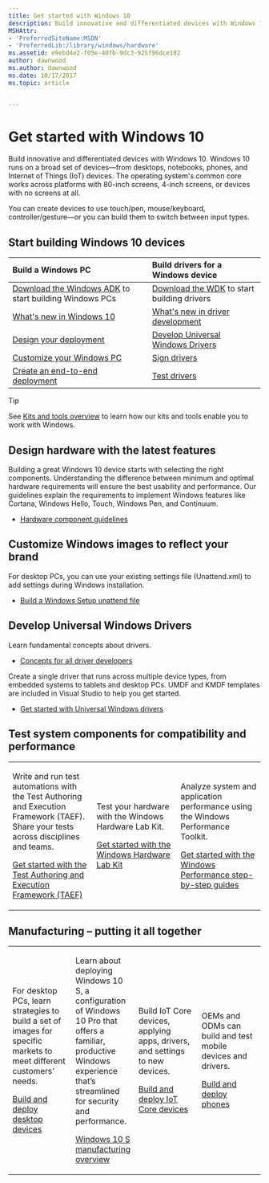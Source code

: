 ```yaml
---
title: Get started with Windows 10
description: Build innovative and differentiated devices with Windows 10.
MSHAttr:
- 'PreferredSiteName:MSDN'
- 'PreferredLib:/library/windows/hardware'
ms.assetid: e9ebd4e2-f05e-40fb-9dc3-925f96dce182
author: dawnwood
ms.author: dawnwood
ms.date: 10/17/2017
ms.topic: article


---
```

# Get started with Windows 10

Build innovative and differentiated devices with Windows 10. Windows 10 runs on a broad set of devices—from desktops, notebooks, phones, and Internet of Things (IoT) devices. The operating system's common core works across platforms with 80-inch screens, 4-inch screens, or devices with no screens at all.

You can create devices to use touch/pen, mouse/keyboard, controller/gesture—or you can build them to switch between input types.

## Start building Windows 10 devices

| **Build a Windows PC**                                    | **Build drivers for a Windows device**                    |
|:----------------------------------------------------------|:----------------------------------------------------------|
| [Download the Windows ADK](adk-install.md) to start building Windows PCs   | [Download the WDK](https://developer.microsoft.com/en-us/windows/hardware/windows-driver-kit) to start building drivers               |
| [What's new in Windows 10](what-s-new-in-windows.md)      | [What's new in driver development](https://docs.microsoft.com/en-us/windows-hardware/drivers/what-s-new-in-driver-development)                      |
| [Design your deployment](https://docs.microsoft.com/en-us/windows-hardware/design/) | [Develop Universal Windows Drivers](https://docs.microsoft.com/en-us/windows-hardware/drivers/develop/getting-started-with-universal-drivers) |
| [Customize your Windows PC](https://docs.microsoft.com/en-us/windows-hardware/customize/) | [Sign drivers](https://docs.microsoft.com/en-us/windows-hardware/drivers/install/driver-signing) |
| [Create an end-to-end deployment](https://docs.microsoft.com/en-us/windows-hardware/manufacture/desktop/oem-windows-deployment-and-imaging-walkthrough) | [Test drivers](https://docs.microsoft.com/en-us/windows-hardware/drivers/develop/testing-a-driver) |

> [!Tip]
> See [Kits and tools overview](kits-and-tools-overview.md) to learn how our kits and tools enable you to work with Windows.

## Design hardware with the latest features

Building a great Windows 10 device starts with selecting the right components. Understanding the difference between minimum and optimal hardware requirements will ensure the best usability and performance. Our guidelines explain the requirements to implement Windows features like Cortana, Windows Hello, Touch, Windows Pen, and Continuum.

* [Hardware component guidelines](https://docs.microsoft.com/en-us/windows-hardware/design/component-guidelines/components)

## Customize Windows images to reflect your brand

For desktop PCs, you can use your existing settings file (Unattend.xml) to add settings during Windows installation.

* [Build a Windows Setup unattend file](https://docs.microsoft.com/en-us/windows-hardware/manufacture/desktop/update-windows-settings-and-scripts-create-your-own-answer-file-sxs)

## Develop Universal Windows Drivers

Learn fundamental concepts about drivers.

* [Concepts for all driver developers](https://docs.microsoft.com/en-us/windows-hardware/drivers/gettingstarted/concepts-and-knowledge-for-all-driver-developers)

Create a single driver that runs across multiple device types, from embedded systems to tablets and desktop PCs. UMDF and KMDF templates are included in Visual Studio to help you get started.

* [Get started with Universal Windows drivers](https://docs.microsoft.com/en-us/windows-hardware/drivers/develop/getting-started-with-universal-drivers)

## Test system components for compatibility and performance

<table>
<colgroup>
<col width="33%" />
<col width="33%" />
<col width="33%" />
</colgroup>
<tbody>
<tr class="odd">
<td><p>Write and run test automations with the Test Authoring and Execution Framework (TAEF). Share your tests across disciplines and teams.</p>
<p><a href="https://docs.microsoft.com/en-us/windows-hardware/drivers/taef/getting-started" data-raw-source="[Get started with the Test Authoring and Execution Framework (TAEF)](https://docs.microsoft.com/en-us/windows-hardware/drivers/taef/getting-started)">Get started with the Test Authoring and Execution Framework (TAEF)</a></p></td>
<td><p>Test your hardware with the Windows Hardware Lab Kit.</p>
<p><a href="https://docs.microsoft.com/en-us/windows-hardware/test/hlk/getstarted/windows-hlk-getting-started" data-raw-source="[Get started with the Windows Hardware Lab Kit](https://docs.microsoft.com/en-us/windows-hardware/test/hlk/getstarted/windows-hlk-getting-started)">Get started with the Windows Hardware Lab Kit</a></p></td>
<td><p>Analyze system and application performance using the Windows Performance Toolkit.</p>
<p><a href="https://docs.microsoft.com/en-us/windows-hardware/test/wpt/windows-performance-step-by-step-guides" data-raw-source="[Get started with the Windows Performance step-by-step guides](https://docs.microsoft.com/en-us/windows-hardware/test/wpt/windows-performance-step-by-step-guides)">Get started with the Windows Performance step-by-step guides</a></p></td>
</tr>
</tbody>
</table>

## <a href="" id="manufacturing---putting-it-all-together"></a>Manufacturing – putting it all together

<table>
<colgroup>
<col width="25%" />
<col width="25%" />
<col width="25%" />
<col width="25%" />
</colgroup>
<tbody>
<tr class="odd">
<td><p>For desktop PCs, learn strategies to build a set of images for specific markets to meet different customers&#39; needs.</p>
<p><a href="https://docs.microsoft.com/en-us/windows-hardware/manufacture/desktop/oem-windows-deployment-and-imaging-walkthrough" data-raw-source="[Build and deploy desktop devices](https://docs.microsoft.com/en-us/windows-hardware/manufacture/desktop/oem-windows-deployment-and-imaging-walkthrough)">Build and deploy desktop devices</a></p></td>
<td><p>Learn about deploying Windows 10 S, a configuration of Windows 10 Pro that offers a familiar, productive Windows experience that’s streamlined for security and performance.</p>
<p><a href="https://docs.microsoft.com/en-us/windows-hardware/manufacture/desktop/windows-10-s-overview" data-raw-source="[Windows 10 S manufacturing overview](https://docs.microsoft.com/en-us/windows-hardware/manufacture/desktop/windows-10-s-overview)">Windows 10 S manufacturing overview</a></p>
</td>
<td><p>Build IoT Core devices, applying apps, drivers, and settings to new devices.</p>
<p><a href="https://docs.microsoft.com/en-us/windows-hardware/manufacture/iot/iot-core-manufacturing-guide" data-raw-source="[Build and deploy IoT Core devices](https://docs.microsoft.com/en-us/windows-hardware/manufacture/iot/iot-core-manufacturing-guide)">Build and deploy IoT Core devices</a></p></td>
<td><p>OEMs and ODMs can build and test mobile devices and drivers.</p>
<p><a href="https://docs.microsoft.com/en-us/windows-hardware/manufacture/mobile/mobile-deployment-and-imaging" data-raw-source="[Build and deploy phones](https://docs.microsoft.com/en-us/windows-hardware/manufacture/mobile/mobile-deployment-and-imaging)">Build and deploy phones</a></p></td>
</tr>
</tbody>
</table>
